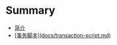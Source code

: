 # Summary

* [简介](README.md)
* [\[事务脚本\]\(docs/transaction-script.md\)](shi-wu-jiao-672c5d28-docs-transaction-script-md.md)



